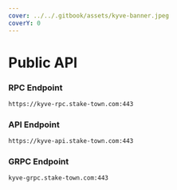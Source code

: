 ```yaml
---
cover: ../../.gitbook/assets/kyve-banner.jpeg
coverY: 0
---
```


# Public API

### **RPC Endpoint**

```bash
https://kyve-rpc.stake-town.com:443
```

### **API Endpoint**

```bash
https://kyve-api.stake-town.com:443
```

### **GRPC Endpoint**

```bash
kyve-grpc.stake-town.com:443
```
